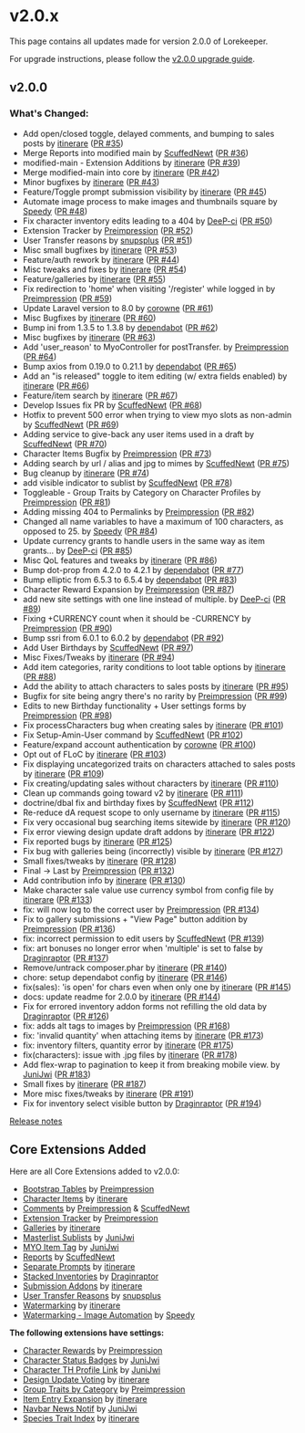 # v2.0.x
This page contains all updates made for version 2.0.0 of Lorekeeper.

For upgrade instructions, please follow the [v2.0.0 upgrade guide](https://lk-arpg.github.io/lk-docs/v2.0.0/guides/upgrade/).

## v2.0.0
### What's Changed:
- Add open/closed toggle, delayed comments, and bumping to sales posts by [itinerare](https://github.com/itinerare) ([PR #35](https://github.com/lk-arpg/lorekeeper/pull/35))
- Merge Reports into modified main by [ScuffedNewt](https://github.com/ScuffedNewt) ([PR #36](https://github.com/lk-arpg/lorekeeper/pull/36))
- modified-main - Extension Additions by [itinerare](https://github.com/itinerare) ([PR #39](https://github.com/lk-arpg/lorekeeper/pull/39))
- Merge modified-main into core by [itinerare](https://github.com/itinerare) ([PR #42](https://github.com/lk-arpg/lorekeeper/pull/42))
- Minor bugfixes by [itinerare](https://github.com/itinerare) ([PR #43](https://github.com/lk-arpg/lorekeeper/pull/43))
- Feature/Toggle prompt submission visibility by [itinerare](https://github.com/itinerare) ([PR #45](https://github.com/lk-arpg/lorekeeper/pull/45))
- Automate image process to make images and thumbnails square by [Speedy](https://github.com/SpeedyD) ([PR #48](https://github.com/lk-arpg/lorekeeper/pull/48))
- Fix character inventory edits leading to a 404 by [DeeP-ci](https://github.com/DeeP-ci) ([PR #50](https://github.com/lk-arpg/lorekeeper/pull/50))
- Extension Tracker by [Preimpression](https://github.com/preimpression) ([PR #52](https://github.com/lk-arpg/lorekeeper/pull/52))
- User Transfer reasons by [snupsplus](https://github.com/snupsplus) ([PR #51](https://github.com/lk-arpg/lorekeeper/pull/51))
- Misc small bugfixes by [itinerare](https://github.com/itinerare) ([PR #53](https://github.com/lk-arpg/lorekeeper/pull/53))
- Feature/auth rework by [itinerare](https://github.com/itinerare) ([PR #44](https://github.com/lk-arpg/lorekeeper/pull/44))
- Misc tweaks and fixes by [itinerare](https://github.com/itinerare) ([PR #54](https://github.com/lk-arpg/lorekeeper/pull/54))
- Feature/galleries by [itinerare](https://github.com/itinerare) ([PR #55](https://github.com/lk-arpg/lorekeeper/pull/55))
- Fix redirection to 'home' when visiting '/register' while logged in by [Preimpression](https://github.com/preimpression) ([PR #59](https://github.com/lk-arpg/lorekeeper/pull/59))
- Update Laravel version to 8.0 by [corowne](https://github.com/corowne) ([PR #61](https://github.com/lk-arpg/lorekeeper/pull/61))
- Misc Bugfixes by [itinerare](https://github.com/itinerare) ([PR #60](https://github.com/lk-arpg/lorekeeper/pull/60))
- Bump ini from 1.3.5 to 1.3.8 by [dependabot](https://github.com/dependabot) ([PR #62](https://github.com/lk-arpg/lorekeeper/pull/62))
- Misc bugfixes by [itinerare](https://github.com/itinerare) ([PR #63](https://github.com/lk-arpg/lorekeeper/pull/63))
- Add 'user_reason' to MyoController for postTransfer. by [Preimpression](https://github.com/preimpression) ([PR #64](https://github.com/lk-arpg/lorekeeper/pull/64))
- Bump axios from 0.19.0 to 0.21.1 by [dependabot](https://github.com/dependabot) ([PR #65](https://github.com/lk-arpg/lorekeeper/pull/65))
- Add an "is released" toggle to item editing (w/ extra fields enabled) by [itinerare](https://github.com/itinerare) ([PR #66](https://github.com/lk-arpg/lorekeeper/pull/66))
- Feature/item search by [itinerare](https://github.com/itinerare) ([PR #67](https://github.com/lk-arpg/lorekeeper/pull/67))
- Develop Issues fix PR by [ScuffedNewt](https://github.com/ScuffedNewt) ([PR #68](https://github.com/lk-arpg/lorekeeper/pull/68))
- Hotfix to prevent 500 error when trying to view myo slots as non-admin by [ScuffedNewt](https://github.com/ScuffedNewt) ([PR #69](https://github.com/lk-arpg/lorekeeper/pull/69))
- Adding service to give-back any user items used in a draft by [ScuffedNewt](https://github.com/ScuffedNewt) ([PR #70](https://github.com/lk-arpg/lorekeeper/pull/70))
- Character Items Bugfix by [Preimpression](https://github.com/preimpression) ([PR #73](https://github.com/lk-arpg/lorekeeper/pull/73))
- Adding search by url / alias and jpg to mimes by [ScuffedNewt](https://github.com/ScuffedNewt) ([PR #75](https://github.com/lk-arpg/lorekeeper/pull/75))
- Bug cleanup by [itinerare](https://github.com/itinerare) ([PR #74](https://github.com/lk-arpg/lorekeeper/pull/74))
- add visible indicator to sublist by [ScuffedNewt](https://github.com/ScuffedNewt) ([PR #78](https://github.com/lk-arpg/lorekeeper/pull/78))
- Toggleable - Group Traits by Category on Character Profiles by [Preimpression](https://github.com/preimpression) ([PR #81](https://github.com/lk-arpg/lorekeeper/pull/81))
- Adding missing 404 to Permalinks by [Preimpression](https://github.com/preimpression) ([PR #82](https://github.com/lk-arpg/lorekeeper/pull/82))
- Changed all name variables to have a maximum of 100 characters, as opposed to 25. by [Speedy](https://github.com/SpeedyD) ([PR #84](https://github.com/lk-arpg/lorekeeper/pull/84))
- Update currency grants to handle users in the same way as item grants… by [DeeP-ci](https://github.com/DeeP-ci) ([PR #85](https://github.com/lk-arpg/lorekeeper/pull/85))
- Misc QoL features and tweaks by [itinerare](https://github.com/itinerare) ([PR #86](https://github.com/lk-arpg/lorekeeper/pull/86))
- Bump dot-prop from 4.2.0 to 4.2.1 by [dependabot](https://github.com/dependabot) ([PR #77](https://github.com/lk-arpg/lorekeeper/pull/77))
- Bump elliptic from 6.5.3 to 6.5.4 by [dependabot](https://github.com/dependabot) ([PR #83](https://github.com/lk-arpg/lorekeeper/pull/83))
- Character Reward Expansion by [Preimpression](https://github.com/preimpression) ([PR #87](https://github.com/lk-arpg/lorekeeper/pull/87))
- add new site settings with one line instead of multiple. by [DeeP-ci](https://github.com/DeeP-ci) ([PR #89](https://github.com/lk-arpg/lorekeeper/pull/89))
- Fixing +CURRENCY count when it should be -CURRENCY by [Preimpression](https://github.com/preimpression) ([PR #90](https://github.com/lk-arpg/lorekeeper/pull/90))
- Bump ssri from 6.0.1 to 6.0.2 by [dependabot](https://github.com/dependabot) ([PR #92](https://github.com/lk-arpg/lorekeeper/pull/92))
- Add User Birthdays by [ScuffedNewt](https://github.com/ScuffedNewt) ([PR #97](https://github.com/lk-arpg/lorekeeper/pull/97))
- Misc Fixes/Tweaks by [itinerare](https://github.com/itinerare) ([PR #94](https://github.com/lk-arpg/lorekeeper/pull/94))
- Add item categories, rarity conditions to loot table options by [itinerare](https://github.com/itinerare) ([PR #88](https://github.com/lk-arpg/lorekeeper/pull/88))
- Add the ability to attach characters to sales posts by [itinerare](https://github.com/itinerare) ([PR #95](https://github.com/lk-arpg/lorekeeper/pull/95))
- Bugfix for site being angry there's no rarity by [Preimpression](https://github.com/preimpression) ([PR #99](https://github.com/lk-arpg/lorekeeper/pull/99))
- Edits to new Birthday functionality + User settings forms by [Preimpression](https://github.com/preimpression) ([PR #98](https://github.com/lk-arpg/lorekeeper/pull/98))
- Fix processCharacters bug when creating sales by [itinerare](https://github.com/itinerare) ([PR #101](https://github.com/lk-arpg/lorekeeper/pull/101))
- Fix Setup-Amin-User command by [ScuffedNewt](https://github.com/ScuffedNewt) ([PR #102](https://github.com/lk-arpg/lorekeeper/pull/102))
- Feature/expand account authentication by [corowne](https://github.com/corowne) ([PR #100](https://github.com/lk-arpg/lorekeeper/pull/100))
- Opt out of FLoC by [itinerare](https://github.com/itinerare) ([PR #103](https://github.com/lk-arpg/lorekeeper/pull/103))
- Fix displaying uncategorized traits on characters attached to sales posts by [itinerare](https://github.com/itinerare) ([PR #109](https://github.com/lk-arpg/lorekeeper/pull/109))
- Fix creating/updating sales without characters by [itinerare](https://github.com/itinerare) ([PR #110](https://github.com/lk-arpg/lorekeeper/pull/110))
- Clean up commands going toward v2 by [itinerare](https://github.com/itinerare) ([PR #111](https://github.com/lk-arpg/lorekeeper/pull/111))
- doctrine/dbal fix and birthday fixes by [ScuffedNewt](https://github.com/ScuffedNewt) ([PR #112](https://github.com/lk-arpg/lorekeeper/pull/112))
- Re-reduce dA request scope to only username by [itinerare](https://github.com/itinerare) ([PR #115](https://github.com/lk-arpg/lorekeeper/pull/115))
- Fix very occasional bug searching items sitewide by [itinerare](https://github.com/itinerare) ([PR #120](https://github.com/lk-arpg/lorekeeper/pull/120))
- Fix error viewing design update draft addons by [itinerare](https://github.com/itinerare) ([PR #122](https://github.com/lk-arpg/lorekeeper/pull/122))
- Fix reported bugs by [itinerare](https://github.com/itinerare) ([PR #125](https://github.com/lk-arpg/lorekeeper/pull/125))
- Fix bug with galleries being (incorrectly) visible by [itinerare](https://github.com/itinerare) ([PR #127](https://github.com/lk-arpg/lorekeeper/pull/127))
- Small fixes/tweaks by [itinerare](https://github.com/itinerare) ([PR #128](https://github.com/lk-arpg/lorekeeper/pull/128))
- Final -> Last by [Preimpression](https://github.com/preimpression) ([PR #132](https://github.com/lk-arpg/lorekeeper/pull/132))
- Add contribution info by [itinerare](https://github.com/itinerare) ([PR #130](https://github.com/lk-arpg/lorekeeper/pull/130))
- Make character sale value use currency symbol from config file by [itinerare](https://github.com/itinerare) ([PR #133](https://github.com/lk-arpg/lorekeeper/pull/133))
- fix: will now log to the correct user by [Preimpression](https://github.com/preimpression) ([PR #134](https://github.com/lk-arpg/lorekeeper/pull/134))
- Fix to gallery submissions + "View Page" button addition by [Preimpression](https://github.com/preimpression) ([PR #136](https://github.com/lk-arpg/lorekeeper/pull/136))
- fix: incorrect permission to edit users by [ScuffedNewt](https://github.com/ScuffedNewt) ([PR #139](https://github.com/lk-arpg/lorekeeper/pull/139))
- fix: art bonuses no longer error when 'multiple' is set to false by [Draginraptor](https://github.com/Draginraptor) ([PR #137](https://github.com/lk-arpg/lorekeeper/pull/137))
- Remove/untrack composer.phar by [itinerare](https://github.com/itinerare) ([PR #140](https://github.com/lk-arpg/lorekeeper/pull/140))
- chore: setup dependabot config by [itinerare](https://github.com/itinerare) ([PR #146](https://github.com/lk-arpg/lorekeeper/pull/146))
- fix(sales): 'is open' for chars even when only one by [itinerare](https://github.com/itinerare) ([PR #145](https://github.com/lk-arpg/lorekeeper/pull/145))
- docs: update readme for 2.0.0 by [itinerare](https://github.com/itinerare) ([PR #144](https://github.com/lk-arpg/lorekeeper/pull/144))
- Fix for errored inventory addon forms not refilling the old data by [Draginraptor](https://github.com/Draginraptor) ([PR #126](https://github.com/lk-arpg/lorekeeper/pull/126))
- fix: adds alt tags to images by [Preimpression](https://github.com/preimpression) ([PR #168](https://github.com/lk-arpg/lorekeeper/pull/168))
- fix: 'invalid quantity' when attaching items by [itinerare](https://github.com/itinerare) ([PR #173](https://github.com/lk-arpg/lorekeeper/pull/173))
- fix: inventory filters, quantity error by [itinerare](https://github.com/itinerare) ([PR #175](https://github.com/lk-arpg/lorekeeper/pull/175))
- fix(characters): issue with .jpg files by [itinerare](https://github.com/itinerare) ([PR #178](https://github.com/lk-arpg/lorekeeper/pull/178))
- Add flex-wrap to pagination to keep it from breaking mobile view. by [JuniJwi](https://github.com/JuniJwi) ([PR #183](https://github.com/lk-arpg/lorekeeper/pull/183))
- Small fixes by [itinerare](https://github.com/itinerare) ([PR #187](https://github.com/lk-arpg/lorekeeper/pull/187))
- More misc fixes/tweaks by [itinerare](https://github.com/itinerare) ([PR #191](https://github.com/lk-arpg/lorekeeper/pull/191))
- Fix for inventory select visible button by [Draginraptor](https://github.com/Draginraptor) ([PR #194](https://github.com/lk-arpg/lorekeeper/pull/194))

[Release notes](https://github.com/lk-arpg/lorekeeper/releases/tag/v2.0.0)

## Core Extensions Added
Here are all Core Extensions added to v2.0.0:

- [Bootstrap Tables](http://wiki.lorekeeper.me/index.php?title=Extensions:Bootstrap_Tables) by [Preimpression](https://github.com/preimpression)
- [Character Items](http://wiki.lorekeeper.me/index.php?title=Extensions:Character_Items) by [itinerare](https://github.com/itinerare)
- [Comments](http://wiki.lorekeeper.me/index.php?title=Extensions:Comments) by [Preimpression](https://github.com/preimpression) & [ScuffedNewt](https://github.com/ScuffedNewt)
- [Extension Tracker](http://wiki.lorekeeper.me/index.php?title=Extensions:Extension_Tracker) by [Preimpression](https://github.com/preimpression)
- [Galleries](http://wiki.lorekeeper.me/index.php?title=Extensions:Galleries) by [itinerare](https://github.com/itinerare)
- [Masterlist Sublists](http://wiki.lorekeeper.me/index.php?title=Extensions:Masterlist_Sublists) by [JuniJwi](https://github.com/JuniJwi)
- [MYO Item Tag](http://wiki.lorekeeper.me/index.php?title=Extensions:MYO_Item_Tag) by [JuniJwi](https://github.com/JuniJwi)
- [Reports](http://wiki.lorekeeper.me/index.php?title=Extensions:Reports) by [ScuffedNewt](https://github.com/ScuffedNewt)
- [Separate Prompts](http://wiki.lorekeeper.me/index.php?title=Extensions:Separate_Prompts) by [itinerare](https://github.com/itinerare)
- [Stacked Inventories](http://wiki.lorekeeper.me/index.php?title=Extensions:Stacked_Inventories) by [Draginraptor](https://github.com/Draginraptor)
- [Submission Addons](http://wiki.lorekeeper.me/index.php?title=Extensions:Submission_Addons) by [itinerare](https://github.com/itinerare)
- [User Transfer Reasons](http://wiki.lorekeeper.me/index.php?title=Extensions:User_Transfer_Reasons) by [snupsplus](https://github.com/snupsplus)
- [Watermarking](http://wiki.lorekeeper.me/index.php?title=Extensions:Watermarking) by [itinerare](https://github.com/itinerare)
- [Watermarking - Image Automation](https://wiki.lorekeeper.me/index.php?title=Extensions:Watermarking_Image_Automation) by [Speedy](https://github.com/SpeedyD)

**The following extensions have settings:**

- [Character Rewards](http://wiki.lorekeeper.me/index.php?title=Extensions:Character_Rewards) by [Preimpression](https://github.com/preimpression)
- [Character Status Badges](http://wiki.lorekeeper.me/index.php?title=Extensions:Character_Status_Badges) by [JuniJwi](https://github.com/JuniJwi)
- [Character TH Profile Link](http://wiki.lorekeeper.me/index.php?title=Extensions:Character_TH_Profile_Link) by [JuniJwi](https://github.com/JuniJwi)
- [Design Update Voting](http://wiki.lorekeeper.me/index.php?title=Extensions:Design_Update_Voting) by [itinerare](https://github.com/itinerare)
- [Group Traits by Category](http://wiki.lorekeeper.me/index.php?title=Extensions:Group_Traits_by_Category) by [Preimpression](https://github.com/preimpression)
- [Item Entry Expansion](http://wiki.lorekeeper.me/index.php?title=Extensions:Item_Entry_Expansion) by [itinerare](https://github.com/itinerare)
- [Navbar News Notif](http://wiki.lorekeeper.me/index.php?title=Extensions:Navbar_News_Notif) by [JuniJwi](https://github.com/JuniJwi)
- [Species Trait Index](http://wiki.lorekeeper.me/index.php?title=Extensions:Species_Trait_Index) by [itinerare](https://github.com/itinerare)
